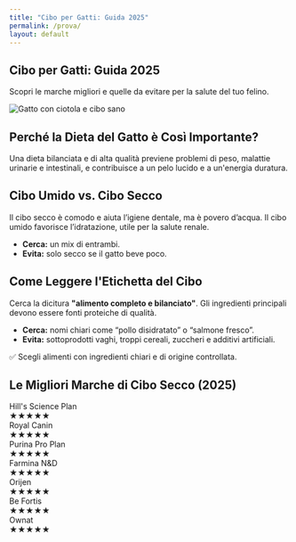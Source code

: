 ```yaml
---
title: "Cibo per Gatti: Guida 2025"
permalink: /prova/
layout: default
---
```



<section class="page-prova">

  <h1>Cibo per Gatti: Guida 2025</h1>
  <p>Scopri le marche migliori e quelle da evitare per la salute del tuo felino.</p>

  <div class="with-image">
    <div class="image-wrapper">
      <img 
        src="./Immagini/1-Cibo-Gatti-Il-Migliore-800.webp"
        srcset="./Immagini/1-Cibo-Gatti-Il-Migliore-480.webp 480w,
                ./Immagini/1-Cibo-Gatti-Il-Migliore-800.webp 800w"
        sizes="(max-width: 600px) 480px, 800px"
        alt="Gatto con ciotola e cibo sano">
    </div>
    <div class="text-content">
      <h2>Perché la Dieta del Gatto è Così Importante?</h2>
      <p>Una dieta bilanciata e di alta qualità previene problemi di peso, malattie urinarie e intestinali, e contribuisce a un pelo lucido e a un'energia duratura.</p>
    </div>
  </div>

  <div class="content-block">
    <h2>Cibo Umido vs. Cibo Secco</h2>
    <p>Il cibo secco è comodo e aiuta l’igiene dentale, ma è povero d’acqua. Il cibo umido favorisce l’idratazione, utile per la salute renale.</p>
    <ul>
      <li><strong>Cerca:</strong> un mix di entrambi.</li>
      <li><strong>Evita:</strong> solo secco se il gatto beve poco.</li>
    </ul>
  </div>

  <div class="content-block">
    <h2>Come Leggere l'Etichetta del Cibo</h2>
    <p>Cerca la dicitura <strong>"alimento completo e bilanciato"</strong>. Gli ingredienti principali devono essere fonti proteiche di qualità.</p>
    <ul>
      <li><strong>Cerca:</strong> nomi chiari come “pollo disidratato” o “salmone fresco”.</li>
      <li><strong>Evita:</strong> sottoprodotti vaghi, troppi cereali, zuccheri e additivi artificiali.</li>
    </ul>
    <p class="useful-tip">✅ Scegli alimenti con ingredienti chiari e di origine controllata.</p>
  </div>

  <div class="content-block">
    <h2>Le Migliori Marche di Cibo Secco (2025)</h2>
    <div class="brand-grid">
      <div class="brand-card">
        <span class="brand-name">Hill's Science Plan</span>
        <div class="rating-stars"><span class="star full">★</span><span class="star full">★</span><span class="star full">★</span><span class="star full">★</span><span class="star full">★</span></div>
      </div>
      <div class="brand-card">
        <span class="brand-name">Royal Canin</span>
        <div class="rating-stars"><span class="star full">★</span><span class="star full">★</span><span class="star full">★</span><span class="star full">★</span><span class="star full">★</span></div>
      </div>
      <div class="brand-card">
        <span class="brand-name">Purina Pro Plan</span>
        <div class="rating-stars"><span class="star full">★</span><span class="star full">★</span><span class="star full">★</span><span class="star full">★</span><span class="star empty">★</span></div>
      </div>
      <div class="brand-card">
        <span class="brand-name">Farmina N&D</span>
        <div class="rating-stars"><span class="star full">★</span><span class="star full">★</span><span class="star full">★</span><span class="star full">★</span><span class="star full">★</span></div>
      </div>
      <div class="brand-card">
        <span class="brand-name">Orijen</span>
        <div class="rating-stars"><span class="star full">★</span><span class="star full">★</span><span class="star full">★</span><span class="star full">★</span><span class="star full">★</span></div>
      </div>
      <div class="brand-card">
        <span class="brand-name">Be Fortis</span>
        <div class="rating-stars"><span class="star full">★</span><span class="star full">★</span><span class="star full">★</span><span class="star full">★</span><span class="star full">★</span></div>
      </div>
      <div class="brand-card">
        <span class="brand-name">Ownat</span>
        <div class="rating-stars"><span class="star full">★</span><span class="star full">★</span><span class="star full">★</span><span class="star full">★</span><span class="star empty">★</span></div>
      </div>
    </div>
  </div>

</section>
